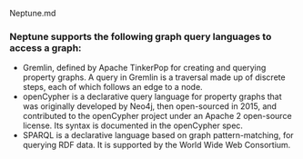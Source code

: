 Neptune.md


### Neptune supports the following graph query languages to access a graph:

* Gremlin, defined by Apache TinkerPop for creating and querying property graphs. A query in Gremlin is a traversal made up of discrete steps, each of which follows an edge to a node.
*  openCypher is a declarative query language for property graphs that was originally developed by Neo4j, then open-sourced in 2015, and contributed to the openCypher project under an Apache 2 open-source license. Its syntax is documented in the openCypher spec.
* SPARQL is a declarative language based on graph pattern-matching, for querying RDF data. It is supported by the World Wide Web Consortium. 
